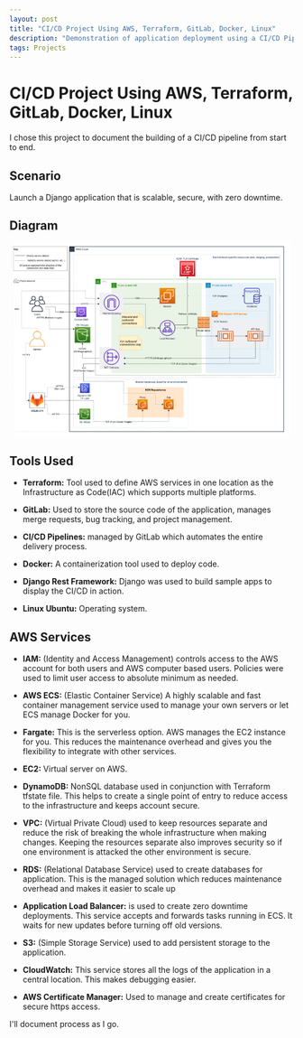 ```yaml
---
layout: post
title: "CI/CD Project Using AWS, Terraform, GitLab, Docker, Linux"
description: "Demonstration of application deployment using a CI/CD Pipeline"
tags: Projects
---
```


# CI/CD Project Using AWS, Terraform, GitLab, Docker, Linux

I chose this project to document the building of a CI/CD pipeline from start to end.

## Scenario
Launch a Django application that is scalable, secure, with zero downtime.

## Diagram
<img src="/images/pipeline-project.PNG" alt="project-overview" width="500px"/>

## Tools Used

- **Terraform:** Tool used to define AWS services in one location as the Infrastructure as Code(IAC) which supports multiple platforms. 

- **GitLab:** Used to store the source code of the application, manages merge requests, bug tracking, and project management.

- **CI/CD Pipelines:** managed by GitLab which automates the entire delivery process.

- **Docker:** A containerization tool used to deploy code. 

- **Django Rest Framework:** Django was used to build sample apps to display the CI/CD in action.

- **Linux Ubuntu:** Operating system.

## AWS Services
- **IAM:** (Identity and Access Management) controls access to the AWS account for both users and AWS computer based users. Policies were used to limit user access to absolute minimum as needed.

- **AWS ECS:** (Elastic Container Service)
A highly scalable and fast container management service used to manage your own servers or let ECS manage Docker for you. 

- **Fargate:** This is the serverless option. AWS manages the EC2 instance for you. This reduces the maintenance overhead and gives you the flexibility to integrate with other services.

- **EC2:** Virtual server on AWS.

- **DynamoDB:** NonSQL database used in conjunction with Terraform tfstate file. This helps to create a single point of entry to reduce access to the infrastructure and keeps account secure.

- **VPC:** (Virtual Private Cloud) used to keep resources separate and reduce the risk of breaking the whole infrastructure when making changes. Keeping the resources separate also improves security so if one environment is attacked the other environment is secure.

- **RDS:** (Relational Database Service) used to create databases for application. This is the managed solution which reduces maintenance overhead and makes it easier to scale up

- **Application Load Balancer:** is used to create zero downtime deployments. This service accepts and forwards tasks running in ECS. It waits for new updates before turning off old versions.

- **S3:** (Simple Storage Service) used to add persistent storage to the application. 

- **CloudWatch:** This service stores all the logs of the application in a central location. This makes debugging easier.

- **AWS Certificate Manager:**
Used to manage and create certificates for secure https access. 

I'll document process as I go.

